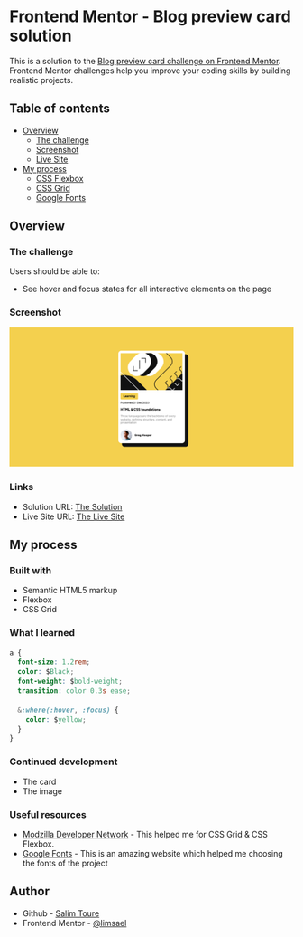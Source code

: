 # Frontend Mentor - Blog preview card solution

This is a solution to the [Blog preview card challenge on Frontend Mentor](https://www.frontendmentor.io/challenges/blog-preview-card-ckPaj01IcS). Frontend Mentor challenges help you improve your coding skills by building realistic projects.

## Table of contents

- [Overview](#overview)
  - [The challenge](https://www.frontendmentor.io/learning-paths/getting-started-on-frontend-mentor-XJhRWRREZd/steps/665d8f806ec3887a3b0816bc/challenge/start)
  - [Screenshot](./assets/images/screenshot.png)
  - [Live Site](https://limsael.github.io/blog-preview-card/)
- [My process](#my-process)
  - [CSS Flexbox](https://developer.mozilla.org/en-US/docs/Learn/CSS/CSS_layout/Flexbox)
  - [CSS Grid](https://developer.mozilla.org/en-US/docs/Web/CSS/grid)
  - [Google Fonts](https://fonts.google.com/)

## Overview

### The challenge

Users should be able to:

- See hover and focus states for all interactive elements on the page

### Screenshot

![](./assets/images/screenshot.png)

### Links

- Solution URL: [The Solution](https://www.frontendmentor.io/solutions/blog-card-preview-html-css-7_gwMOAi2v)
- Live Site URL: [The Live Site](https://limsael.github.io/blog-preview-card/)

## My process

### Built with

- Semantic HTML5 markup
- Flexbox
- CSS Grid

### What I learned

```css
a {
  font-size: 1.2rem;
  color: $Black;
  font-weight: $bold-weight;
  transition: color 0.3s ease;

  &:where(:hover, :focus) {
    color: $yellow;
  }
}
```

### Continued development

- The card
- The image

### Useful resources

- [Modzilla Developer Network](https://developer.mozilla.org/en-US/) - This helped me for CSS Grid & CSS Flexbox.
- [Google Fonts](https://fonts.google.com/) - This is an amazing website which helped me choosing the fonts of the project

## Author

- Github - [Salim Toure](https://github.com/limsael)
- Frontend Mentor - [@limsael](https://www.frontendmentor.io/profile/limsael)
